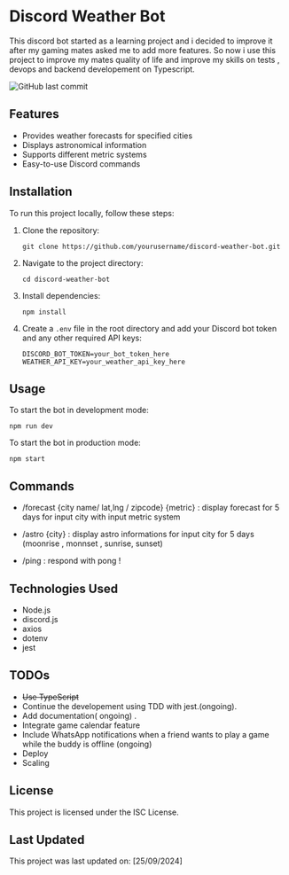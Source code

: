 # Discord Weather Bot

This discord bot started as a learning project and i decided to improve it after my gaming mates asked me to add more features.
So now i use this project to improve my mates quality of life and improve my skills on tests , devops and backend developement on Typescript.

![GitHub last commit](https://img.shields.io/github/last-commit/plegulluche/discord-bot)

## Features

- Provides weather forecasts for specified cities
- Displays astronomical information
- Supports different metric systems
- Easy-to-use Discord commands

## Installation

To run this project locally, follow these steps:

1. Clone the repository:
   ```
   git clone https://github.com/yourusername/discord-weather-bot.git
   ```

2. Navigate to the project directory:
   ```
   cd discord-weather-bot
   ```

3. Install dependencies:
   ```
   npm install
   ```

4. Create a `.env` file in the root directory and add your Discord bot token and any other required API keys:
   ```
   DISCORD_BOT_TOKEN=your_bot_token_here
   WEATHER_API_KEY=your_weather_api_key_here
   ```

## Usage

To start the bot in development mode:

```
npm run dev
```

To start the bot in production mode:

```
npm start
```

## Commands

- /forecast {city name/ lat,lng / zipcode} {metric} : display forecast for 5 days for input city with input metric system

- /astro {city} : display astro informations for input city for 5 days (moonrise , monnset , sunrise, sunset)

- /ping : respond with pong ! 

## Technologies Used

- Node.js
- discord.js
- axios
- dotenv
- jest

## TODOs

- ~~Use TypeScript~~
- Continue the developement using TDD with jest.(ongoing).
- Add documentation( ongoing) .
- Integrate game calendar feature
- Include WhatsApp notifications when a friend wants to play a game while the buddy is offline (ongoing)
- Deploy
- Scaling



## License

This project is licensed under the ISC License.

## Last Updated

This project was last updated on: [25/09/2024]